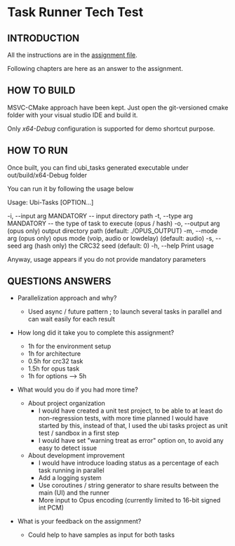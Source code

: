 # Task Runner Tech Test

## INTRODUCTION

All the instructions are in the [assignment file](./ASSIGNMENT.md).

Following chapters are here as an answer to the assignment.

## HOW TO BUILD

MSVC-CMake approach have been kept. Just open the git-versioned cmake folder with your visual studio IDE and build it.

Only *x64-Debug* configuration is supported for demo shortcut purpose.

## HOW TO RUN

Once built, you can find ubi_tasks generated executable under out/build/x64-Debug folder

You can run it by following the usage below

Usage:
  Ubi-Tasks [OPTION...]

  -i, --input arg   MANDATORY -- input directory path
  -t, --type arg    MANDATORY -- the type of task to execute (opus / hash)
  -o, --output arg  (opus only) output directory path (default:
                    ./OPUS_OUTPUT)
  -m, --mode arg    (opus only) opus mode (voip, audio or lowdelay) (default:
                    audio)
  -s, --seed arg    (hash only) the CRC32 seed (default: 0)
  -h, --help        Print usage


Anyway, usage appears if you do not provide mandatory parameters

## QUESTIONS ANSWERS

* Parallelization approach and why?
	* Used async / future pattern ; to launch several tasks in parallel and can wait easily for each result

* How long did it take you to complete this assignment?
	* 1h for the environment setup
	* 1h for architecture
	* 0.5h for crc32 task
	* 1.5h for opus task
	* 1h for options
	--> 5h

* What would you do if you had more time?
	* About project organization
		* I would have created a unit test project, to be able to at least do non-regression tests, 
		with more time planned I would have started by this, instead of that, I used the ubi tasks project as unit test / sandbox in a first step
		* I would have set "warning treat as error" option on, to avoid any easy to detect issue
	* About development improvement
		* I would have introduce loading status as a percentage of each task running in parallel
		* Add a logging system
		* Use coroutines / string generator to share results between the main (UI) and the runner
		* More input to Opus encoding (currently limited to 16-bit signed int PCM)

* What is your feedback on the assignment?
	* Could help to have samples as input for both tasks






